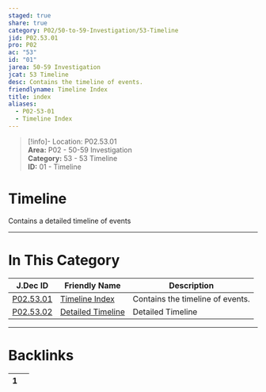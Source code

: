 ```yaml
---  
staged: true  
share: true  
category: P02/50-to-59-Investigation/53-Timeline  
jid: P02.53.01  
pro: P02  
ac: "53"  
id: "01"  
jarea: 50-59 Investigation  
jcat: 53 Timeline  
desc: Contains the timeline of events.  
friendlyname: Timeline Index  
title: index  
aliases:  
  - P02-53-01  
  - Timeline Index  
---  
```

  
>[!info]- Location: P02.53.01  
>**Area:** P02 - 50-59 Investigation  
>**Category:** 53 - 53 Timeline  
>**ID:** 01 - Timeline  
  
# Timeline  
  
Contains a detailed timeline of events  
   
  
  
---  
# In This Category  
  
| J.Dec ID                                                                                                 | Friendly Name                                                                                                    | Description                      |  
| -------------------------------------------------------------------------------------------------------- | ---------------------------------------------------------------------------------------------------------------- | -------------------------------- |  
| [P02.53.01](index.md)                | [Timeline Index](index.md)                   | Contains the timeline of events. |  
| [P02.53.02](./02-Detailed-Timeline.md) | [Detailed Timeline](./02-Detailed-Timeline.md) | Detailed Timeline                |  
  
  
---  
# Backlinks  
<div><table class="dataview table-view-table"><thead class="table-view-thead"><tr class="table-view-tr-header"><th class="table-view-th"><span></span><span class="dataview small-text">1</span></th><th class="table-view-th"><span></span></th></tr></thead><tbody class="table-view-tbody"></tbody></table></div>